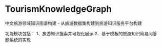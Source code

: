 # TourismKnowledgeGraph
中文旅游领域知识图谱构建 - 从旅游数据集构建到旅游知识服务平台构建

功能模块包括：
1、旅游知识搜索并可视化展示
2、基于模板的旅游知识简易问答题系统的实现

